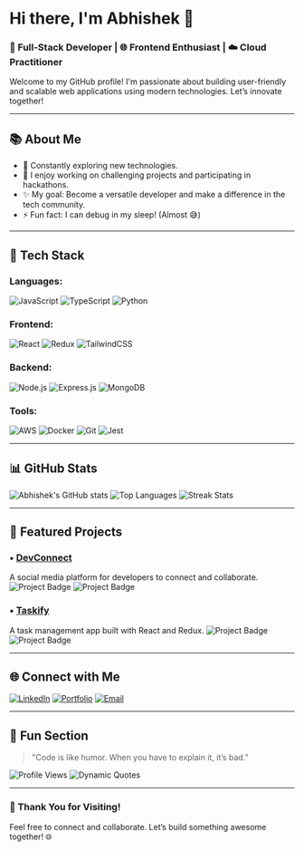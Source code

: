 # Hi there, I'm Abhishek 👋

### 🚀 Full-Stack Developer | 🌐 Frontend Enthusiast | ☁️ Cloud Practitioner

Welcome to my GitHub profile! I'm passionate about building user-friendly and scalable web applications using modern technologies. Let’s innovate together!

---

## 📚 About Me

- 🔄 Constantly exploring new technologies.
- 💪 I enjoy working on challenging projects and participating in hackathons.
- ✨ My goal: Become a versatile developer and make a difference in the tech community.
- ⚡ Fun fact: I can debug in my sleep! (Almost 😅)

---

## 🔧 Tech Stack

### Languages:
![JavaScript](https://img.shields.io/badge/-JavaScript-yellow?style=flat-square&logo=javascript&logoColor=white)
![TypeScript](https://img.shields.io/badge/-TypeScript-blue?style=flat-square&logo=typescript&logoColor=white)
![Python](https://img.shields.io/badge/-Python-green?style=flat-square&logo=python&logoColor=white)

### Frontend:
![React](https://img.shields.io/badge/-React-61DAFB?style=flat-square&logo=react&logoColor=white)
![Redux](https://img.shields.io/badge/-Redux-purple?style=flat-square&logo=redux&logoColor=white)
![TailwindCSS](https://img.shields.io/badge/-TailwindCSS-38B2AC?style=flat-square&logo=tailwind-css&logoColor=white)

### Backend:
![Node.js](https://img.shields.io/badge/-Node.js-green?style=flat-square&logo=node.js&logoColor=white)
![Express.js](https://img.shields.io/badge/-Express.js-black?style=flat-square&logo=express&logoColor=white)
![MongoDB](https://img.shields.io/badge/-MongoDB-brightgreen?style=flat-square&logo=mongodb&logoColor=white)

### Tools:
![AWS](https://img.shields.io/badge/-AWS-orange?style=flat-square&logo=amazon-aws&logoColor=white)
![Docker](https://img.shields.io/badge/-Docker-blue?style=flat-square&logo=docker&logoColor=white)
![Git](https://img.shields.io/badge/-Git-red?style=flat-square&logo=git&logoColor=white)
![Jest](https://img.shields.io/badge/-Jest-maroon?style=flat-square&logo=jest&logoColor=white)

---

## 📊 GitHub Stats

![Abhishek's GitHub stats](https://github-readme-stats.vercel.app/api?username=Abhishekballi13&show_icons=true&theme=radical)
![Top Languages](https://github-readme-stats.vercel.app/api/top-langs/?username=Abhishekballi13&layout=compact&theme=radical)
![Streak Stats](https://github-readme-streak-stats.herokuapp.com/?user=Abhishekballi13&theme=radical)

---

## 🚀 Featured Projects

### • [DevConnect](https://github.com/Abhishekballi13/devconnect)
A social media platform for developers to connect and collaborate.
![Project Badge](https://img.shields.io/badge/-React-blue?style=flat-square&logo=react&logoColor=white)
![Project Badge](https://img.shields.io/badge/-Node.js-green?style=flat-square&logo=node.js&logoColor=white)

### • [Taskify](https://github.com/Abhishekballi13/taskify)
A task management app built with React and Redux.
![Project Badge](https://img.shields.io/badge/-TailwindCSS-teal?style=flat-square&logo=tailwind-css&logoColor=white)
![Project Badge](https://img.shields.io/badge/-Redux-purple?style=flat-square&logo=redux&logoColor=white)

---

## 🌐 Connect with Me

[![LinkedIn](https://img.shields.io/badge/-LinkedIn-blue?style=flat-square&logo=linkedin&logoColor=white)](https://www.linkedin.com/in/abhishekb13)
[![Portfolio](https://img.shields.io/badge/-Portfolio-black?style=flat-square&logo=web&logoColor=white)](https://abhishekb13.dev)
[![Email](https://img.shields.io/badge/-Email-red?style=flat-square&logo=gmail&logoColor=white)](mailto:abhishekb13@gmail.com)

---

## 🌟 Fun Section

> "Code is like humor. When you have to explain it, it’s bad."

![Profile Views](https://komarev.com/ghpvc/?username=Abhishekballi13&color=brightgreen)
![Dynamic Quotes](https://quotes-github-readme.vercel.app/api?type=horizontal&theme=radical)

---

### 🙏 Thank You for Visiting!
Feel free to connect and collaborate. Let’s build something awesome together! 🌐

